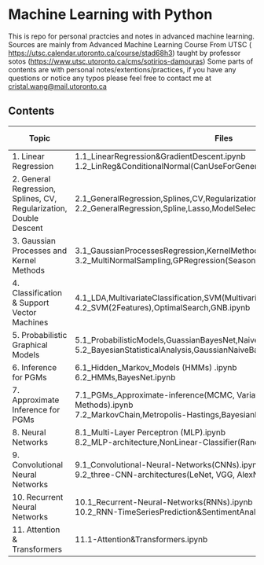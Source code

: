 # Machine Learning with Python

This is repo for personal practcies and notes in advanced machine learning. 
Sources are mainly from Advanced Machine Learning Course From UTSC ( https://utsc.calendar.utoronto.ca/course/stad68h3) 
taught by professor sotos (https://www.utsc.utoronto.ca/cms/sotirios-damouras)
Some parts of contents are with personal notes/extentions/practices, if you have any questions or notice any typos please feel free to contact me at cristal.wang@mail.utoronto.ca

## Contents
| Topic | Files | Access Links |
|-------|-------|--------------|
| 1. Linear Regression | 1.1_LinearRegression&GradientDescent.ipynb<br>1.2_LinReg&ConditionalNormal(CanUseForGeneralCase).ipynb | [1.1](1.1_LinearRegression&GradientDescent.ipynb) <br> [1.2](https://github.com/your-username/cristal-w/blob/main/1.2_LinReg&ConditionalNormal(CanUseForGeneralCase).ipynb) |
| 2. General Regression, Splines, CV, Regularization, Double Descent | 2.1_GeneralRegression,Splines,CV,Regularization.ipynb<br>2.2_GeneralRegression,Spline,Lasso,ModelSelection,DoubleDescent.ipynb | [2.1](https://github.com/your-username/cristal-w/blob/main/2.1_GeneralRegression,Splines,CV,Regularization.ipynb) <br> [2.2](https://github.com/your-username/cristal-w/blob/main/2.2_GeneralRegression,Spline,Lasso,ModelSelection,DoubleDescent.ipynb) |
| 3. Gaussian Processes and Kernel Methods | 3.1_GaussianProcessesRegression,KernelMethods.ipynb<br>3.2_MultiNormalSampling,GPRegression(SeasonalPattern,over plane).ipynb | [3.1](https://github.com/your-username/cristal-w/blob/main/3.1_GaussianProcessesRegression,KernelMethods.ipynb) <br> [3.2](https://github.com/your-username/cristal-w/blob/main/3.2_MultiNormalSampling,GPRegression(SeasonalPattern,over%20plane).ipynb) |
| 4. Classification & Support Vector Machines | 4.1_LDA,MultivariateClassification,SVM(Multivariate,VariousKernels).ipynb<br>4.2_SVM(2Features),OptimalSearch,GNB.ipynb | [4.1](https://github.com/your-username/cristal-w/blob/main/4.1_LDA,MultivariateClassification,SVM(Multivariate,VariousKernels).ipynb) <br> [4.2](https://github.com/your-username/cristal-w/blob/main/4.2_SVM(2Features),OptimalSearch,GNB.ipynb) |
| 5. Probabilistic Graphical Models | 5.1_ProbabilisticModels,GuassianBayesNet,NaiveBayesClassifier(Sklearn).ipynb<br>5.2_BayesianStatisticalAnalysis,GaussianNaiveBayes(Pymc).ipynb | [5.1](https://github.com/your-username/cristal-w/blob/main/5.1_ProbabilisticModels,GuassianBayesNet,NaiveBayesClassifier(Sklearn).ipynb) <br> [5.2](https://github.com/your-username/cristal-w/blob/main/5.2_BayesianStatisticalAnalysis,GaussianNaiveBayes(Pymc).ipynb) |
| 6. Inference for PGMs | 6.1_Hidden_Markov_Models (HMMs) .ipynb<br>6.2_HMMs,BayesNet.ipynb | [6.1](https://github.com/your-username/cristal-w/blob/main/6.1_Hidden_Markov_Models%20(HMMs)%20.ipynb) <br> [6.2](https://github.com/your-username/cristal-w/blob/main/6.2_HMMs,BayesNet.ipynb) |
| 7. Approximate Inference for PGMs | 7.1_PGMs_Approximate-inference(MCMC, Variational Inference Methods).ipynb<br>7.2_MarkovChain,Metropolis-Hastings,BayesianLogisticRegression.ipynb | [7.1](https://github.com/your-username/cristal-w/blob/main/7.1_PGMs_Approximate-inference(MCMC,%20Variational%20Inference%20Methods).ipynb) <br> [7.2](https://github.com/your-username/cristal-w/blob/main/7.2_MarkovChain,Metropolis-Hastings,BayesianLogisticRegression.ipynb) |
| 8. Neural Networks | 8.1_Multi-Layer Perceptron (MLP).ipynb<br>8.2_MLP-architecture,NonLinear-Classifier(RandomForestClassifier).ipynb | [8.1](https://github.com/your-username/cristal-w/blob/main/8.1_Multi-Layer%20Perceptron%20(MLP).ipynb) <br> [8.2](https://github.com/your-username/cristal-w/blob/main/8.2_MLP-architecture,NonLinear-Classifier(RandomForestClassifier).ipynb) |
| 9. Convolutional Neural Networks | 9.1_Convolutional-Neural-Networks(CNNs).ipynb<br>9.2_three-CNN-architectures(LeNet, VGG, AlexNet).ipynb | [9.1](https://github.com/your-username/cristal-w/blob/main/9.1_Convolutional-Neural-Networks(CNNs).ipynb) <br> [9.2](https://github.com/your-username/cristal-w/blob/main/9.2_three-CNN-architectures(LeNet,%20VGG,%20AlexNet).ipynb) |
| 10. Recurrent Neural Networks | 10.1_Recurrent-Neural-Networks(RNNs).ipynb<br>10.2_RNN-TimeSeriesPrediction&SentimentAnalysis.ipynb | [10.1](https://github.com/your-username/cristal-w/blob/main/10.1_Recurrent-Neural-Networks(RNNs).ipynb) <br> [10.2](https://github.com/your-username/cristal-w/blob/main/10.2_RNN-TimeSeriesPrediction&SentimentAnalysis.ipynb) |
| 11. Attention & Transformers | 11.1-Attention&Transformers.ipynb | [11.1](https://github.com/your-username/cristal-w/blob/main/11.1-Attention&Transformers.ipynb) |


